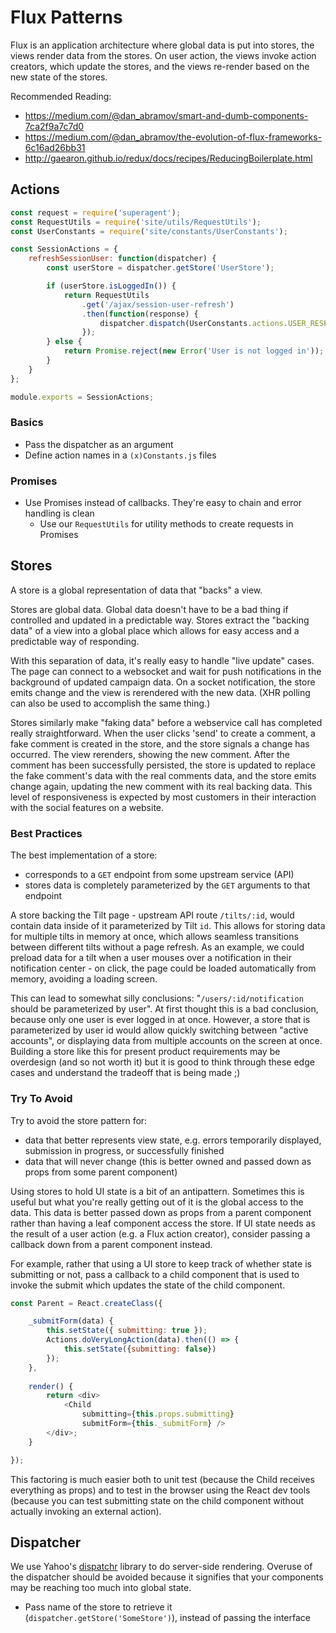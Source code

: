 # Flux Patterns

Flux is an application architecture where global data is put into stores, the views render data from the stores.  On user action, the views invoke action creators, which update the stores, and the views re-render based on the new state of the stores.

Recommended Reading:
* https://medium.com/@dan_abramov/smart-and-dumb-components-7ca2f9a7c7d0 
* https://medium.com/@dan_abramov/the-evolution-of-flux-frameworks-6c16ad26bb31
* http://gaearon.github.io/redux/docs/recipes/ReducingBoilerplate.html

## Actions

```javascript
const request = require('superagent');
const RequestUtils = require('site/utils/RequestUtils');
const UserConstants = require('site/constants/UserConstants');

const SessionActions = {
    refreshSessionUser: function(dispatcher) {
        const userStore = dispatcher.getStore('UserStore');

        if (userStore.isLoggedIn()) {
            return RequestUtils
                .get('/ajax/session-user-refresh')
                .then(function(response) {
                    dispatcher.dispatch(UserConstants.actions.USER_RESET_INFO, response.body);
                });
        } else {
            return Promise.reject(new Error('User is not logged in'));
        }
    }
};

module.exports = SessionActions;

```
### Basics
* Pass the dispatcher as an argument
* Define action names in a ```(x)Constants.js``` files

### Promises
* Use Promises instead of callbacks. They're easy to chain and error handling is clean
  * Use our ```RequestUtils``` for utility methods to create requests in Promises

## Stores

A store is a global representation of data that "backs" a view.

Stores are global data.  Global data doesn't have to be a bad thing if controlled and updated in a predictable way.  Stores extract the "backing data" of a view into a global place which allows for easy access and a predictable way of responding.

 With this separation of data, it's really easy to handle "live update" cases.  The page can connect to a websocket and wait for push notifications in the background of updated campaign data.  On a socket notification, the store emits change and the view is rerendered with the new data.  (XHR polling can also be used to accomplish the same thing.)

Stores similarly make "faking data" before a webservice call has completed really straightforward.  When the user clicks 'send' to create a comment, a fake comment is created in the store, and the store signals a change has occurred.  The view rerenders, showing the new comment.  After the comment has been successfully persisted, the store is updated to replace the fake comment's data with the real comments data, and the store emits change again, updating the new comment with its real backing data.  This level of responsiveness is expected by most customers in their interaction with the social features on a website.

### Best Practices

The best implementation of a store:
* corresponds to a `GET` endpoint from some upstream service (API)
* stores data is completely parameterized by the `GET` arguments to that endpoint

A store backing the Tilt page - upstream API route `/tilts/:id`, would contain data inside of it parameterized by Tilt `id`.  This allows for storing data for multiple tilts in memory at once, which allows seamless transitions between different tilts without a page refresh.  As an example, we could preload data for a tilt when a user mouses over a notification in their notification center - on click, the page could be loaded automatically from memory, avoiding a loading screen.  

This can lead to somewhat silly conclusions: "`/users/:id/notification` should be parameterized by user".  At first thought this is a bad conclusion, because only one user is ever logged in at once.  However, a store that is parameterized by user id would allow quickly switching between "active accounts", or displaying data from multiple accounts on the screen at once.  Building a store like this for present product requirements may be overdesign (and so not worth it) but it is good to think through these edge cases and understand the tradeoff that is being made ;)

### Try To Avoid

Try to avoid the store pattern for:
* data that better represents view state, e.g. errors temporarily displayed, submission in progress, or successfully finished
* data that will never change (this is better owned and passed down as props from some parent component)

Using stores to hold UI state is a bit of an antipattern.  Sometimes this is useful but what you're really getting out of it is the global access to the data.  This data is better passed down as props from a parent component rather than having a leaf component access the store.  If UI state needs as the result of a user action (e.g. a Flux action creator), consider passing a callback down from a parent component instead.

For example, rather that using a UI store to keep track of whether state is submitting or not, pass a callback to a child component that is used to invoke the submit which updates the state of the child component.

```javascript
const Parent = React.createClass({

	_submitForm(data) {
		this.setState({ submitting: true });
		Actions.doVeryLongAction(data).then(() => {
			this.setState({submitting: false})
		});
	},
	
	render() {
		return <div>
			<Child 
				submitting={this.props.submitting}
				submitForm={this._submitForm} />
		</div>;
	}

});
```

This factoring is much easier both to unit test (because the Child receives everything as props) and to test in the browser using the React dev tools (because you can test submitting state on the child component without actually invoking an external action).

## Dispatcher

We use Yahoo's [dispatchr](https://github.com/yahoo/dispatchr) library to do server-side rendering.  Overuse of the dispatcher should be avoided because it signifies that your components may be reaching too much into global state.

* Pass name of the store to retrieve it (```dispatcher.getStore('SomeStore')```), instead of passing the interface

